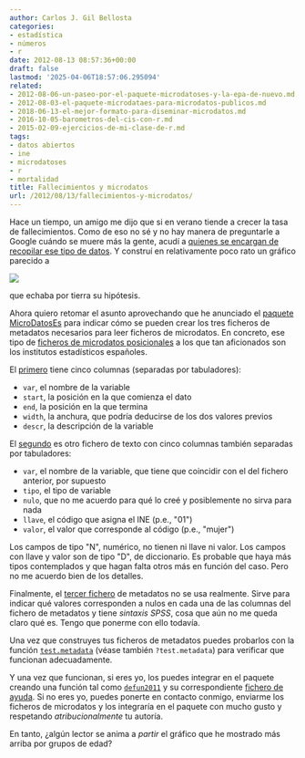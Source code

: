 ```yaml
---
author: Carlos J. Gil Bellosta
categories:
- estadística
- números
- r
date: 2012-08-13 08:57:36+00:00
draft: false
lastmod: '2025-04-06T18:57:06.295094'
related:
- 2012-08-06-un-paseo-por-el-paquete-microdatoses-y-la-epa-de-nuevo.md
- 2012-08-03-el-paquete-microdataes-para-microdatos-publicos.md
- 2018-06-13-el-mejor-formato-para-diseminar-microdatos.md
- 2016-10-05-barometros-del-cis-con-r.md
- 2015-02-09-ejercicios-de-mi-clase-de-r.md
tags:
- datos abiertos
- ine
- microdatoses
- r
- mortalidad
title: Fallecimientos y microdatos
url: /2012/08/13/fallecimientos-y-microdatos/
---
```


Hace un tiempo, un amigo me dijo que si en verano tiende a crecer la tasa de fallecimientos. Como de eso no sé y no hay manera de preguntarle a Google cuándo se muere más la gente, acudí a [quienes se encargan de recopilar ese tipo de datos](http://www.ine.es/prodyser/micro_mnp_defun.htm). Y construí en relativamente poco rato un gráfico parecido a

[![](/wp-uploads/2012/08/fallecimientos_x_mes_2011.png#center)
](/wp-uploads/2012/08/fallecimientos_x_mes_2011.png#center)

que echaba por tierra su hipótesis.

Ahora quiero retomar el asunto aprovechando que he anunciado el [paquete MicroDatosEs](http://www.datanalytics.com/2012/08/03/el-paquete-microdataes-para-microdatos-publicos/) para indicar cómo se pueden crear los tres ficheros de metadatos necesarios para leer ficheros de microdatos. En concreto, ese tipo de [ficheros de microdatos posicionales](http://publib.boulder.ibm.com/infocenter/dmndhelp/v6r1mx/index.jsp?topic=/com.ibm.wbit.610.help.config.doc/topics/rfixwidth.html) a los que tan aficionados son los institutos estadísticos españoles.

El [primero](https://r-forge.r-project.org/scm/viewvc.php/pkg/inst/metadata/defun_2011_mdat1.txt?view=markup&revision=4&root=microdataes) tiene cinco columnas (separadas por tabuladores):

* `var`, el nombre de la variable
* `start`, la posición en la que comienza el dato
* `end`, la posición en la que termina
* `width`, la anchura, que podría deducirse de los dos valores previos
* `descr`, la descripción de la variable

El [segundo](https://r-forge.r-project.org/scm/viewvc.php/pkg/inst/metadata/defun_2011_mdat2.txt?view=markup&revision=4&root=microdataes) es otro fichero de texto con cinco columnas también separadas por tabuladores:

* `var`, el nombre de la variable, que tiene que coincidir con el del fichero anterior, por supuesto
* `tipo`, el tipo de variable
* `nulo`, que no me acuerdo para qué lo creé y posiblemente no sirva para nada
* `llave`, el código que asigna el INE (p.e., "01")
* `valor`, el valor que corresponde al código (p.e., "mujer")

Los campos de tipo "N", numérico, no tienen ni llave ni valor. Los campos con llave y valor son de tipo "D", de diccionario. Es probable que haya más tipos contemplados y que hagan falta otros más en función del caso. Pero no me acuerdo bien de los detalles.

Finalmente, el [tercer fichero](https://r-forge.r-project.org/scm/viewvc.php/pkg/inst/metadata/defun_2011_mdat3.txt?view=markup&revision=4&root=microdataes) de metadatos no se usa realmente. Sirve para indicar qué valores corresponden a nulos en cada una de las columnas del fichero de metadatos y tiene _sintaxis SPSS_, cosa que aún no me queda claro qué es. Tengo que ponerme con ello todavía.

Una vez que construyes tus ficheros de metadatos puedes probarlos con la función [`test.metadata`](https://r-forge.r-project.org/scm/viewvc.php/pkg/R/test.metadata.R?view=markup&root=microdataes) (véase también `?test.metadata`) para verificar que funcionan adecuadamente.

Y una vez que funcionan, si eres yo, los puedes integrar en el paquete creando una función tal como [`defun2011`](https://r-forge.r-project.org/scm/viewvc.php/pkg/R/defun2011.R?view=markup&root=microdataes) y su correspondiente [fichero de ayuda](https://r-forge.r-project.org/scm/viewvc.php/pkg/man/defun2011.Rd?view=markup&root=microdataes). Si no eres yo, puedes ponerte en contacto conmigo, enviarme los ficheros de microdatos y los integraría en el paquete con mucho gusto y respetando _atribucionalmente_ tu autoría.

En tanto, ¿algún lector se anima a _partir_ el gráfico que he mostrado más arriba por grupos de edad?